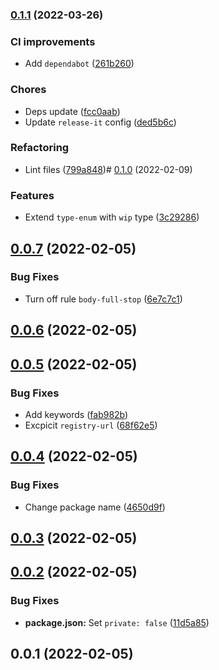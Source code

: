 

### [0.1.1](https://github.com/MorevM/commitlint-config/compare/v0.1.0...v0.1.1) (2022-03-26)


### CI improvements

* Add `dependabot` ([261b260](https://github.com/MorevM/commitlint-config/commit/261b260b3f428ab22640b510ce69b27578b03d2f))


### Chores

* Deps update ([fcc0aab](https://github.com/MorevM/commitlint-config/commit/fcc0aab4a1b2ef4633fdc7bdbbe4018d5531d28c))
* Update `release-it` config ([ded5b6c](https://github.com/MorevM/commitlint-config/commit/ded5b6c2396dd4eff3c8c7c1dfca2ef916f04882))


### Refactoring

* Lint files ([799a848](https://github.com/MorevM/commitlint-config/commit/799a8489695553a7aaba9416afb3256d50f63acb))# [0.1.0](https://github.com/MorevM/commitlint-config/compare/v0.0.7...v0.1.0) (2022-02-09)


### Features

* Extend `type-enum` with `wip` type ([3c29286](https://github.com/MorevM/commitlint-config/commit/3c29286b222e48848ad42ecc2d2184735da1b39f))

## [0.0.7](https://github.com/MorevM/commitlint-config/compare/v0.0.6...v0.0.7) (2022-02-05)


### Bug Fixes

* Turn off rule `body-full-stop` ([6e7c7c1](https://github.com/MorevM/commitlint-config/commit/6e7c7c1ceda9b6c9a208778750792fc6050f4b13))

## [0.0.6](https://github.com/MorevM/commitlint-config/compare/v0.0.5...v0.0.6) (2022-02-05)

## [0.0.5](https://github.com/MorevM/commitlint-config/compare/v0.0.4...v0.0.5) (2022-02-05)


### Bug Fixes

* Add keywords ([fab982b](https://github.com/MorevM/commitlint-config/commit/fab982b28b1096184beb72bb49cf49bac3a0c6b0))
* Excpicit `registry-url` ([68f62e5](https://github.com/MorevM/commitlint-config/commit/68f62e564e83b31676b25284f283249bb1ff36d9))

## [0.0.4](https://github.com/MorevM/commitlint-config/compare/v0.0.3...v0.0.4) (2022-02-05)


### Bug Fixes

* Change package name ([4650d9f](https://github.com/MorevM/commitlint-config/commit/4650d9f644cb783745e841144f1a1070086a2d06))

## [0.0.3](https://github.com/MorevM/commitlint-config/compare/v0.0.2...v0.0.3) (2022-02-05)

## [0.0.2](https://github.com/MorevM/commitlint-config/compare/v0.0.1...v0.0.2) (2022-02-05)


### Bug Fixes

* **package.json:** Set `private: false` ([11d5a85](https://github.com/MorevM/commitlint-config/commit/11d5a85958c32607b7a414dec57df3b0e4814b6b))

## 0.0.1 (2022-02-05)